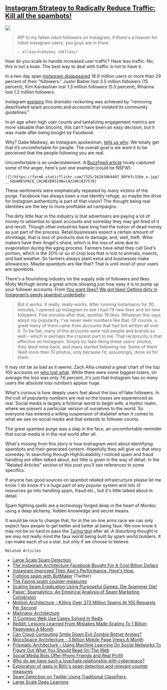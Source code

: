 ## [Instagram Strategy to Radically Reduce Traffic: Kill all the spambots!](/blog/2015/1/28/instagram-strategy-to-radically-reduce-traffic-kill-all-the.html)

    

    

![](http://farm8.staticflickr.com/7011/6464246201_bddb8c499e_o.jpg)

> RIP to my fallen robot followers on Instagram, if there's a heaven for robot instagram users, you guys are in there
> 
>     — alldaychubbyboy (@Allday)    

How do you scale to handle increased user traffic? Have less traffic. No, this is not a koan. The best way to deal with traffic is not to have it. 

In a two day span [Instagram disappeared](http://www.theverge.com/2014/12/18/7418687/instagram-makes-teens-and-celebrities-angry-by-removing-spam) 18.9 million users or more than 29 percent of their "followers." Justin Bieber lost 3.5 million followers (15 percent), Kim Kardashian lost 1.3 million followers (5.5 percent), Rihanna lost 1.2 million followers.

Instagram [explains](https://help.instagram.com/566399886839044) this dramatic reckoning was achieved by "removing deactivated spam accounts and accounts that violated its community guidelines." 

In an age when high user counts and tantalizing engagement metrics are more valuable than bitcoins, this can't have been an easy decision, but it was made after being bought by Facebook.

Why? Gabe Madway, an Instagram spokesman, [tells us why](http://bits.blogs.nytimes.com/2014/12/18/millions-of-fake-instagram-users-disappear-in-purge/): We totally get that it’s uncomfortable for people. The overall goal is we want it to be perceived that the people following you are real.

Uncomfortable is an understatement. A [BuzzFeed article](http://www.buzzfeed.com/alanwhite/instagram-killed-off-thousands-of-spambots-and-people-are-go) nicely captured some of the anger, here's just one example (could be NSFW):

    ![](https://farm8.staticflickr.com/7325/16203064407_90f6fc310e_n.jpg?__SQUARESPACE_CACHEVERSION=1422461837578)    

These sentiments were emphatically repeated by many victims of the purge. Facebook has always been a real identity refuge, so maybe the drive for Instagram authenticity is part of that vision? The thought being real identities are the key to more profitable ad campaigns.

The dirty little fear in the industry is that advertisers are paying a lot of money to advertise to spam accounts and someday they may get tired of it and revolt. Though other industries have long had the notion of dead money as just part of the process. Retail businesses expect a certain amount of shrinkage, that is loss of products due to damage, and, well, theft. Wine makers have their Angel's share, which is the loss of wine due to evaporation during the aging process. Farmers have what they call God's portion, which is the 20% or so of crop loss that is lost to animals, insects, and bad weather. So farmers always plant extra and businesses make allowances. Maybe spambots are like that? That is until most of your users are spombots.

There's a flourishing industry on the supply side of followers and likes. Molly McHugh wrote a great article showing just how easy it is to pump up your follower accounts. From [You want likes? We got likes! Getting dirty in Instagram’s seedy spambot underbelly](http://www.digitaltrends.com/social-media/instagrams-spambot-problem/):

> But it works. It really, really works. After running Instamacro for 30 minutes, I opened up Instagram to see I had 79 new likes and six new followers. Five minutes after that, another 19 likes. Whatever this says about my popularity, I’ve never seen numbers like that. Of course, a great many of them came from accounts that had bot written all over it. To be fair, many of the accounts were real people and brands as well – which is perhaps the craziest part to me: That reciprocity is that effective on Instagram. Simply by fake-liking these users’ photos, they liked mine back, and many started following me. Some of them liked more than 10 photos, only because I’d, assumingly, done so for them.

It may not be as bad as it seems. Zach Allia created a great chart of the top 100 accounts on [who lost what](http://64px.com/instagram/). While there were some biggest losers, on average the loss was only 7.6 percent, it's just that Instagram has so many users the absolute loss numbers appear huge.

What's curious is how deeply users feel about the loss of fake followers. In the cult of popularity numbers are real so the losses are experienced as real. Social media is largely a fictional world to begin with, a mythic realm, where we present a particular version of ourselves to the world. So everyone has entered a willing suspension of disbelief when it comes to what we see on social media and that extends to follower counts.

The great spambot purge was a slap in the face, an uncomfortable reminder that social media is in the real world after all.

What's missing from this story is how Instragram went about identifying spambots and their generated content. Hopefully they will give us that story someday. In searching through HighScalability I noticed spam and fraud handling are often talked about, but little is given in the way of detail. In the "Related Articles" section of this post you'll see references to some specifics.

If anyone has good sources on spambot related infrastructure please let me know. I do know it's a huge part of any popular system and lots of resources go into handling spam, fraud etc., but it's little talked about in detail.

Spam fighting spells are a technology forged deep in the heart of Mordor, using a deep alchemy, hidden knowledge and secret means.  

It would be nice to change that, for in the on-line arms race we can only expect faux people to get better and better at being faux. We now know it may not be so hard to pass the [Turing test](http://www.theverge.com/2014/6/11/5800440/ray-kurzweil-and-others-say-turing-test-not-passed) after all. A disturbing thought is we may not really mind the faux world being built by spam world builders. It can make each of us a star, but only if we choose to believe.

    Related Articles    

*   [Large Scale Spam Detection](https://www.google.com/search?q=large+scale+spam+detection&oq=large+scale+spam+detection&aqs=chrome..69i57.17876j0j4&sourceid=chrome&es_sm=119&ie=UTF-8)
*   [The Instagram Architecture Facebook Bought For A Cool Billion Dollars](http://highscalability.com/blog/2012/4/9/the-instagram-architecture-facebook-bought-for-a-cool-billio.html)
*   [Instagram Improved Their App's Performance. Here's How.](http://highscalability.com/blog/2014/9/29/instagram-improved-their-apps-performance-heres-how.html)
*   [Fighting spam with BotMaker](https://blog.twitter.com/2014/fighting-spam-with-botmaker) (Twitter)
*   [The Faving spam counter-measures](http://dt.deviantart.com/journal/The-Faving-spam-counter-measures-218053074)
*   [Scaling Spam Eradication Using Purposeful Games: Die Spammer Die!](http://highscalability.com/scaling-spam-eradication-using-purposeful-games-die-spammer-die)
*   [Paper: Spamalytics: An Empirical Analysis of Spam Marketing Conversion](http://highscalability.com/paper-spamalytics-empirical-analysisof-spam-marketing-conversion)
*   [Mollom Architecture - Killing Over 373 Million Spams At 100 Requests Per Second](http://highscalability.com/blog/2011/2/8/mollom-architecture-killing-over-373-million-spams-at-100-re.html)
*   [Mailinator Architecture](http://highscalability.com/mailinator-architecture)
*   [11 Common Web Use Cases Solved In Redis](http://highscalability.com/blog/2011/7/6/11-common-web-use-cases-solved-in-redis.html)
*   [Reddit: Lessons Learned From Mistakes Made Scaling To 1 Billion Pageviews A Month](http://highscalability.com/blog/2013/8/26/reddit-lessons-learned-from-mistakes-made-scaling-to-1-billi.html)
*   [Can Cloud Computing Smite Down Evil Zombie Botnet Armies?](http://highscalability.com/can-cloud-computing-smite-down-evil-zombie-botnet-armies)
*   [MocoSpace Architecture - 3 Billion Mobile Page Views A Month](http://highscalability.com/blog/2010/5/3/mocospace-architecture-3-billion-mobile-page-views-a-month.html)
*   [Prismatic Architecture - Using Machine Learning On Social Networks To Figure Out What You Should Read On The Web](http://highscalability.com/blog/2012/7/30/prismatic-architecture-using-machine-learning-on-social-netw.html) 
*   [Social Media Bots Offer Phony Friends and Real Profit](http://www.nytimes.com/2014/11/20/fashion/social-media-bots-offer-phony-friends-and-real-profit.html?_r=0)
*   [Why do we have such a love/hate relationship with cyberspace?](https://cypsy.com/lovehate-relationship-cyberspace/)
*   [Exploration of gaps in Bitly's spam detection and relevant counter measures](http://arxiv.org/abs/1405.1511)
*   [Spam Detection on Twitter Using Traditional Classifiers ](http://wbox0.cse.lehigh.edu/~chuah/publications/atc11_spam_camera.pdf)
*   [Large Scale Deep Learning](http://static.googleusercontent.com/media/research.google.com/en/us/people/jeff/CIKM-keynote-Nov2014.pdf)

    